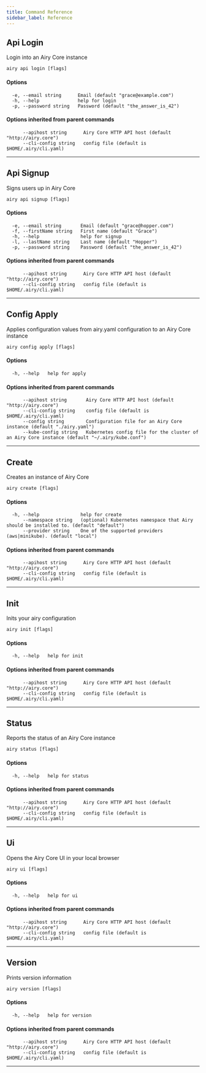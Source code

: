 ```yaml
---
title: Command Reference
sidebar_label: Reference
---
```


## Api Login

Login into an Airy Core instance

```
airy api login [flags]
```

#### Options

```
  -e, --email string      Email (default "grace@example.com")
  -h, --help              help for login
  -p, --password string   Password (default "the_answer_is_42")
```

#### Options inherited from parent commands

```
      --apihost string      Airy Core HTTP API host (default "http://airy.core")
      --cli-config string   config file (default is $HOME/.airy/cli.yaml)
```


***

## Api Signup

Signs users up in Airy Core

```
airy api signup [flags]
```

#### Options

```
  -e, --email string       Email (default "grace@hopper.com")
  -f, --firstName string   First name (default "Grace")
  -h, --help               help for signup
  -l, --lastName string    Last name (default "Hopper")
  -p, --password string    Password (default "the_answer_is_42")
```

#### Options inherited from parent commands

```
      --apihost string      Airy Core HTTP API host (default "http://airy.core")
      --cli-config string   config file (default is $HOME/.airy/cli.yaml)
```


***

## Config Apply

Applies configuration values from airy.yaml configuration to an Airy Core instance

```
airy config apply [flags]
```

#### Options

```
  -h, --help   help for apply
```

#### Options inherited from parent commands

```
      --apihost string       Airy Core HTTP API host (default "http://airy.core")
      --cli-config string    config file (default is $HOME/.airy/cli.yaml)
      --config string        Configuration file for an Airy Core instance (default "./airy.yaml")
      --kube-config string   Kubernetes config file for the cluster of an Airy Core instance (default "~/.airy/kube.conf")
```


***

## Create

Creates an instance of Airy Core

```
airy create [flags]
```

#### Options

```
  -h, --help               help for create
      --namespace string   (optional) Kubernetes namespace that Airy should be installed to. (default "default")
      --provider string    One of the supported providers (aws|minikube). (default "local")
```

#### Options inherited from parent commands

```
      --apihost string      Airy Core HTTP API host (default "http://airy.core")
      --cli-config string   config file (default is $HOME/.airy/cli.yaml)
```


***

## Init

Inits your airy configuration

```
airy init [flags]
```

#### Options

```
  -h, --help   help for init
```

#### Options inherited from parent commands

```
      --apihost string      Airy Core HTTP API host (default "http://airy.core")
      --cli-config string   config file (default is $HOME/.airy/cli.yaml)
```


***

## Status

Reports the status of an Airy Core instance

```
airy status [flags]
```

#### Options

```
  -h, --help   help for status
```

#### Options inherited from parent commands

```
      --apihost string      Airy Core HTTP API host (default "http://airy.core")
      --cli-config string   config file (default is $HOME/.airy/cli.yaml)
```


***

## Ui

Opens the Airy Core UI in your local browser

```
airy ui [flags]
```

#### Options

```
  -h, --help   help for ui
```

#### Options inherited from parent commands

```
      --apihost string      Airy Core HTTP API host (default "http://airy.core")
      --cli-config string   config file (default is $HOME/.airy/cli.yaml)
```


***

## Version

Prints version information

```
airy version [flags]
```

#### Options

```
  -h, --help   help for version
```

#### Options inherited from parent commands

```
      --apihost string      Airy Core HTTP API host (default "http://airy.core")
      --cli-config string   config file (default is $HOME/.airy/cli.yaml)
```


***

